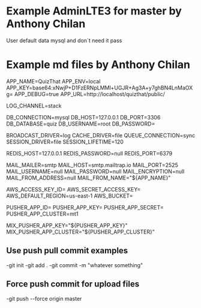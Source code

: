 # Example AdminLTE3 for master by Anthony Chilan 

User default data mysql and don´t need it pass
# Example md files by Anthony Chilan
APP_NAME=QuizThat
APP_ENV=local
APP_KEY=base64:xNwjP+D1FzERNpLMMl+UGJR+Ag3A+y7ghBN4LnMaOXg=
APP_DEBUG=true
APP_URL=http://localhost/quizthat/public/

LOG_CHANNEL=stack

DB_CONNECTION=mysql
DB_HOST=127.0.0.1
DB_PORT=3306
DB_DATABASE=quiz
DB_USERNAME=root
DB_PASSWORD=

BROADCAST_DRIVER=log
CACHE_DRIVER=file
QUEUE_CONNECTION=sync
SESSION_DRIVER=file
SESSION_LIFETIME=120

REDIS_HOST=127.0.0.1
REDIS_PASSWORD=null
REDIS_PORT=6379

MAIL_MAILER=smtp
MAIL_HOST=smtp.mailtrap.io
MAIL_PORT=2525
MAIL_USERNAME=null
MAIL_PASSWORD=null
MAIL_ENCRYPTION=null
MAIL_FROM_ADDRESS=null
MAIL_FROM_NAME="${APP_NAME}"

AWS_ACCESS_KEY_ID=
AWS_SECRET_ACCESS_KEY=
AWS_DEFAULT_REGION=us-east-1
AWS_BUCKET=

PUSHER_APP_ID=
PUSHER_APP_KEY=
PUSHER_APP_SECRET=
PUSHER_APP_CLUSTER=mt1

MIX_PUSHER_APP_KEY="${PUSHER_APP_KEY}"
MIX_PUSHER_APP_CLUSTER="${PUSHER_APP_CLUSTER}"
## Use push pull commit examples
-git init
-git add .
-git commit -m "whatever something"
## Force push commit for upload files 
-git push --force origin master 


